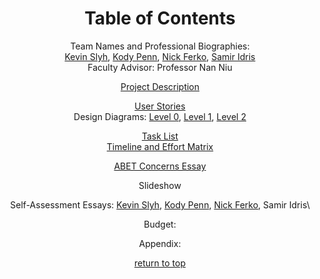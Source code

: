 <!-- HEADER -->
<div align="center">

# Table of Contents
Team Names and Professional Biographies:\
[Kevin Slyh](Professional_Biographies/Kevin_Slyh_Professional_Biography.md),
[Kody Penn](Professional_Biographies/Kody_Penn_Professional_Biography.md),
[Nick Ferko](Professional_Biographies/Nick_Ferko_Professional_Biography.md),
[Samir Idris](Professional_Biographies/Samir_Idris_Professional_Biography.md)\
Faculty Advisor: Professor Nan Niu

[Project Description](Details.md)

[User Stories](User_Stories.md)\
Design Diagrams: 
[Level 0](Design_Diagrams/D0.pdf),
[Level 1](Design_Diagrams/D1.pdf),
[Level 2](Design_Diagrams/D2.pdf)

[Task List](Task_list.md)\
[Timeline and Effort Matrix](Milestone%20Effort%20and%20Timeline.pdf)

[ABET Concerns Essay](Project%20Constraints.md)

Slideshow

Self-Assessment Essays:
[Kevin Slyh](Individual_Assessments/Kevin_Slyh_Individual_Assessments.md),
[Kody Penn](Individual_Assessments/Kody_Penn_Individual_Assessments.md),
[Nick Ferko](Individual_Assessments/Nick_Ferko_Individual_Assessments.md),
Samir Idris\

Budget:

Appendix:

</div>
<div align="center">

[return to top](#top)

</div>
